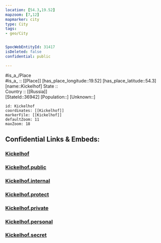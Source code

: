 ```yaml
---
location: [54.3,19.52] 
mapzoom: [7,12] 
mapmarker: city 
type: City
tags:
- geo/City


SpocWebEntityId: 31417
isDeleted: false
confidential: public

---
```

#is_a_/Place  
#is_a_ :: [[Place]] 
[has_place_longitude::19.52] 
[has_place_latitude::54.3] 
[name::Kickelhof] 
State ::  
Country :: [[Russia]]  
[StateId::36942] 
[Population::] 
[Unknown::] 


```leaflet
id: Kickelhof
coordinates: [[Kickelhof]] 
markerFile: [[Kickelhof]] 
defaultZoom: 11 
maxZoom: 18
```


## Confidential Links & Embeds: 

### [Kickelhof](/_Standards/Earth/Continent/Europe/Europe~East/Poland/Provinces~Poland/Warmian-Masurian/City/Kickelhof.md) 

### [Kickelhof.public](/_public/Earth/Continent/Europe/Europe~East/Poland/Provinces~Poland/Warmian-Masurian/City/Kickelhof.public.md) 

### [Kickelhof.internal](/_internal/Earth/Continent/Europe/Europe~East/Poland/Provinces~Poland/Warmian-Masurian/City/Kickelhof.internal.md) 

### [Kickelhof.protect](/_protect/Earth/Continent/Europe/Europe~East/Poland/Provinces~Poland/Warmian-Masurian/City/Kickelhof.protect.md) 

### [Kickelhof.private](/_private/Earth/Continent/Europe/Europe~East/Poland/Provinces~Poland/Warmian-Masurian/City/Kickelhof.private.md) 

### [Kickelhof.personal](/_personal/Earth/Continent/Europe/Europe~East/Poland/Provinces~Poland/Warmian-Masurian/City/Kickelhof.personal.md) 

### [Kickelhof.secret](/_secret/Earth/Continent/Europe/Europe~East/Poland/Provinces~Poland/Warmian-Masurian/City/Kickelhof.secret.md)

